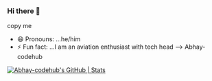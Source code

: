 ### Hi there 👋

<!--
**Abhay-codehub/Abhay-codehub** is a ✨ _special_ ✨ repository because its `README.md` (this file) appears on your GitHub profile.

Here are some ideas to get you started:

- 🔭 I’m currently working on ...Cloud Computing and Image augmentation using machine Learning
- 🌱 I’m currently learning ...NLP and Scala
- 👯 I’m looking to collaborate on ...Open Source
- 🤔 I’m looking for help with ...NLP pathways
- 💬 Ask me about ...Machine learning and research
- 📫 How to reach me: ...ping me on linkedin "https://www.linkedin.com/in/abhay-prasad-112306267/" ---> copy me
- 😄 Pronouns: ...he/him
- ⚡ Fun fact: ...I am an aviation enthusiast with tech head
--> Abhay-codehub








[![Abhay-codehub's GitHub | Stats](https://stats.quine.sh/Abhay-codehub/github?theme=dark)](https://quine.sh)
